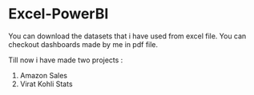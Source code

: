 # Excel-PowerBI

You can download the datasets that i have used from excel file.
You can checkout dashboards made by me in pdf file.

Till now i have made two projects :

1)  Amazon Sales
2)  Virat Kohli Stats
